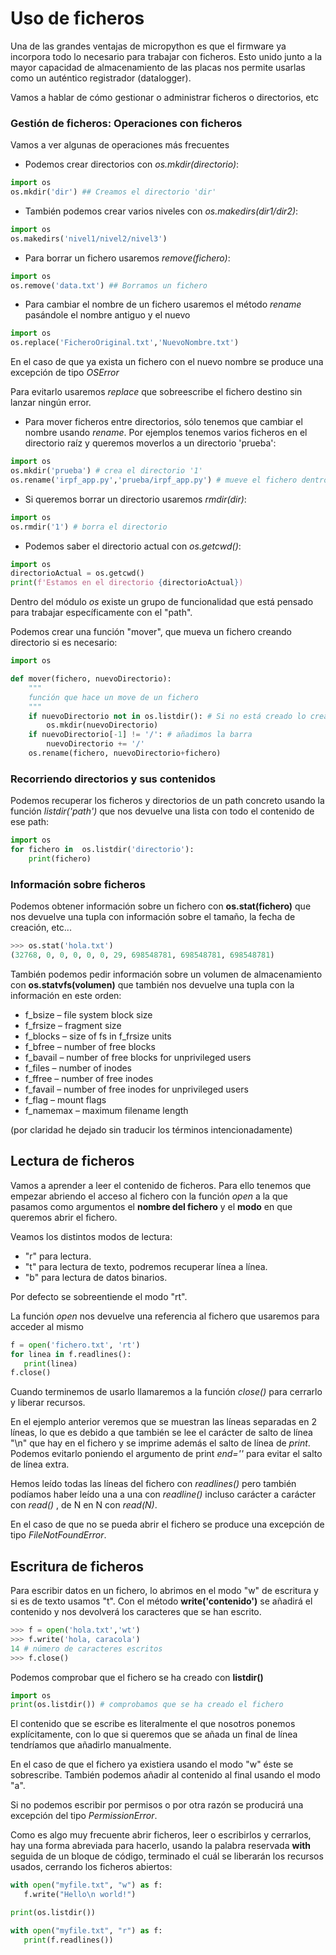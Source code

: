 # Uso de ficheros

Una de las grandes ventajas de micropython es que el firmware ya incorpora todo lo necesario para trabajar con ficheros. Esto unido junto a la mayor capacidad de almacenamiento de las placas nos permite usarlas como un auténtico registrador (datalogger).

Vamos a hablar de cómo gestionar o administrar ficheros o directorios, etc

### Gestión de ficheros: Operaciones con ficheros

Vamos a ver algunas de operaciones más frecuentes

* Podemos crear directorios con *os.mkdir(directorio)*:
```python
import os
os.mkdir('dir') ## Creamos el directorio 'dir'
```
* También podemos crear varios niveles con *os.makedirs(dir1/dir2)*:
```python
import os
os.makedirs('nivel1/nivel2/nivel3')
```
* Para borrar un fichero usaremos *remove(fichero)*:
```python
import os
os.remove('data.txt') ## Borramos un fichero
```

* Para cambiar el nombre de un fichero usaremos el método *rename* pasándole el nombre antiguo y el nuevo

```python
import os
os.replace('FicheroOriginal.txt','NuevoNombre.txt')
```

En el caso de que ya exista un fichero con el nuevo nombre se produce una excepción de tipo *OSError* 

Para evitarlo usaremos *replace* que sobreescribe el fichero destino sin lanzar ningún error.

* Para mover ficheros entre directorios, sólo tenemos que cambiar el nombre usando *rename*. Por ejemplos tenemos varios ficheros en el directorio raíz y queremos moverlos a un directorio 'prueba':

```python
import os
os.mkdir('prueba') # crea el directorio '1'
os.rename('irpf_app.py','prueba/irpf_app.py') # mueve el fichero dentro del directorio
```

* Si queremos borrar un directorio usaremos *rmdir(dir)*:
```python
import os
os.rmdir('1') # borra el directorio
```
* Podemos saber el directorio actual con *os.getcwd()*:
```python
import os
directorioActual = os.getcwd()
print(f'Estamos en el directorio {directorioActual})
```

Dentro del módulo *os* existe un grupo de funcionalidad que está pensado para trabajar específicamente con el "path". 

Podemos crear una función "mover", que mueva un fichero creando directorio si es necesario:

```python
import os

def mover(fichero, nuevoDirectorio):
    """
    función que hace un move de un fichero
    """
    if nuevoDirectorio not in os.listdir(): # Si no está creado lo creamos
        os.mkdir(nuevoDirectorio)
    if nuevoDirectorio[-1] != '/': # añadimos la barra
        nuevoDirectorio += '/'
    os.rename(fichero, nuevoDirectorio+fichero)
```

### Recorriendo directorios y sus contenidos

Podemos recuperar los ficheros y directorios de un path concreto usando la función *listdir('path')* que nos devuelve una lista con todo el contenido de ese path:

```python
import os
for fichero in  os.listdir('directorio'):
    print(fichero)
```

### Información sobre ficheros

Podemos obtener información sobre un fichero con **os.stat(fichero)** que nos devuelve una tupla con información sobre el tamaño, la fecha de creación, etc...

```python
>>> os.stat('hola.txt')
(32768, 0, 0, 0, 0, 0, 29, 698548781, 698548781, 698548781)
```

También podemos pedir información sobre un volumen de almacenamiento con **os.statvfs(volumen)** que también nos devuelve una tupla con la información en este orden:

* f_bsize – file system block size
* f_frsize – fragment size
* f_blocks – size of fs in f_frsize units
* f_bfree – number of free blocks
* f_bavail – number of free blocks for unprivileged users
* f_files – number of inodes
* f_ffree – number of free inodes
* f_favail – number of free inodes for unprivileged users
* f_flag – mount flags
* f_namemax – maximum filename length

(por claridad he dejado sin traducir los términos intencionadamente)

## Lectura de ficheros

Vamos a aprender a leer el contenido de ficheros. Para ello tenemos que empezar abriendo el acceso al fichero con la función *open* a la que pasamos como argumentos el **nombre del fichero** y el **modo** en que queremos abrir el fichero. 

Veamos los distintos modos de lectura:

* "r" para lectura.
* "t" para lectura de texto, podremos recuperar línea a línea.
* "b" para lectura de datos binarios.

Por defecto se sobreentiende el modo "rt".

La función *open* nos devuelve una referencia al fichero que usaremos para acceder al mismo

```python
f = open('fichero.txt', 'rt')
for linea in f.readlines():
   print(linea)
f.close()
```
Cuando terminemos de usarlo llamaremos a la función *close()* para cerrarlo y liberar recursos.

En el ejemplo anterior veremos que se muestran las líneas separadas en 2 líneas, lo que es debido a que también se lee el carácter de salto de línea "\\n" que hay en el fichero y se imprime además el salto de línea de *print*. Podemos evitarlo poniendo el argumento de print *end=''* para evitar el salto de línea extra.

Hemos leído todas las líneas del fichero con *readlines()* pero también podíamos haber leído una a una con *readline()* incluso carácter a carácter con *read()* , de N en N con *read(N)*.

En el caso de que no se pueda abrir el fichero se produce una excepción de tipo *FileNotFoundError*.


## Escritura de ficheros

Para escribir datos en un fichero, lo abrimos en el modo "w" de escritura y si es de texto usamos "t". Con el método __write('contenido')__ se añadirá el contenido y nos devolverá los caracteres que se han escrito.

```python
>>> f = open('hola.txt','wt')
>>> f.write('hola, caracola')
14 # número de caracteres escritos
>>> f.close()
```

Podemos comprobar que el fichero se ha creado con __listdir()__

```python
import os
print(os.listdir()) # comprobamos que se ha creado el fichero
```

El contenido que se escribe es literalmente el que nosotros ponemos explícitamente, con lo que si queremos que se añada un final de línea tendríamos que añadirlo manualmente.

En el caso de que el fichero ya existiera usando el modo "w" éste se sobrescribe. También podemos añadir al contenido al final usando el modo "a".

Si no podemos escribir por permisos o por otra razón se producirá una excepción del tipo *PermissionError*.

Como es algo muy frecuente abrir ficheros, leer o escribirlos y cerrarlos, hay una forma abreviada para hacerlo, usando la palabra reservada **with** seguida de un bloque de código, terminado el cuál se liberarán los recursos usados, cerrando los ficheros abiertos:

```python
with open("myfile.txt", "w") as f:
   f.write("Hello\n world!")

print(os.listdir())

with open("myfile.txt", "r") as f:
   print(f.readlines())
```

